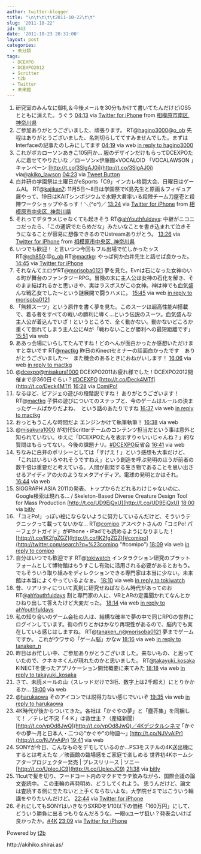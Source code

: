```yaml
---
author: twitter-blogger
title: "\n\t\t\t\t2011-10-22\t\t"
slug: '2011-10-22'
id: 943
date: '2011-10-23 20:31:00'
layout: post
categories:
  - 未分類
tags:
  - DCEXPO
  - DCEXPO2012
  - Scritter
  - t2b
  - Twitter
  - 未来館
---
```


<div xmlns:georss="http://www.georss.org/georss">

1.  <span><span>研究室のみんなに御礼＆今後メールを30分もかけて書いてたんだけどiOS5とともに消えた。うぐう</span> <span>[<span>04:13</span>](http://twitter.com/o_ob/status/127764606750949376) <span>via [Twitter for iPhone](http://twitter.com/#!/download/iphone)</span> from [相模原市南区, 神奈川県<span></span>](http://maps.google.com/maps?q=35.53960485,139.38563541)</span></span>
2.  <span><span>ご参加ありがとうございました、頑張ります。 RT@[hagino3000](http://twitter.com/hagino3000 "hagino3000")@[o_ob](http://twitter.com/o_ob "o_ob") 先程はありがとうございました、名刺切らしててすみませんでした。まずはInterfaceの記事たのしみにしてます</span> <span>[<span>04:19</span>](http://twitter.com/o_ob/status/127765992058269696) <span>via web</span> [in reply to hagino3000](http://twitter.com/hagino3000/status/127676501150801920)</span></span>
3.  <span><span>これがボカローソンあきこ105円か… 服のデザインだけもらってDCEXPOたんに着せてやりたいな ／ローソン×伊藤園×VOCALOID 「VOCALAWSON 」キャンペーン [http://t.co/3SlgAJ0i](http://t.co/3SlgAJ0i) via@[akiko_lawson](http://twitter.com/akiko_lawson "akiko_lawson")</span> <span>[<span>04:23</span>](http://twitter.com/o_ob/status/127767040751710208) <span>via [Tweet Button](http://twitter.com/tweetbutton)</span></span></span>
4.  <span><span>白井研の学園祭は土曜日がeSports「C9」インカレ格闘大会、日曜日はゲームAI。 RT@[kajiken7](http://twitter.com/kajiken7 "kajiken7"): 11月5日〜8日は学園祭でK島先生と原画＆フィギュア展やって、19日はKAITシンポジウムで水野大君率いる殺陣チーム刀屋壱と殺陣ワークショップやるっす！＼(^o^)／</span> <span>[<span>13:24</span>](http://twitter.com/o_ob/status/127903271221329920) <span>via [Twitter for iPhone](http://twitter.com/#!/download/iphone)</span> from [相模原市中央区, 神奈川県<span></span>](http://maps.google.com/maps?q=35.54533327,139.32871656)</span></span>
5.  <span><span>それってデタラメじゃなくても起きそう RT@[ahYouthfuldays](http://twitter.com/ahYouthfuldays "ahYouthfuldays"): 中継がニコニコだったら、「この通訳でたらめだな」みたいなことを書き込まれて泣きそうになることが容易に想像できるのでUstreamありがとう。</span> <span>[<span>13:26</span>](http://twitter.com/o_ob/status/127903645994987520) <span>via [Twitter for iPhone](http://twitter.com/#!/download/iphone)</span> from [相模原市中央区, 神奈川県<span></span>](http://maps.google.com/maps?q=35.54706100,139.32739784)</span></span>
6.  <span><span>いつでも歓迎！ と言いつつ今回もフル出場で忙しかったッス RT@[rch850](http://twitter.com/rch850 "rch850"):@[o_ob](http://twitter.com/o_ob "o_ob") RT@[mactkg](http://twitter.com/mactkg "mactkg"): やっぱ何か白井先生と話せば良かった。</span> <span>[<span>14:45</span>](http://twitter.com/o_ob/status/127923672722837505) <span>via [Twitter for iPhone](http://twitter.com/#!/download/iphone)</span></span></span>
7.  <span><span>それなんてエロゲRT@[morisoba0121](http://twitter.com/morisoba0121 "morisoba0121") 夢を見た。Evnは石になった女神のいる町が舞台のファンタジーRPG。冒険の末に主人公は女神の石化を解き、そのまま結ばれるかと思いきや、実はラスボスがこの女神。神は神でも血気盛んな戦乙女でした～という謎展開で闘うハメに。</span> <span>[<span>15:45</span>](http://twitter.com/o_ob/status/127938729506652162) <span>via web</span> [in reply to morisoba0121](http://twitter.com/morisoba0121/status/127920195955195904)</span></span>
8.  <span><span>「無頼スーツ」という原作を書く夢を見た。このスーツは超高性能AI搭載で、着る者をすべての戦いの勝利に導く…という伝説のスーツ。血気盛んな主人公が着込んでいざ！というところで、全く動かない。動かないどころか重くて倒れてしまう主人公にAIが「戦わないことが勝利への最短距離です」</span> <span>[<span>15:51</span>](http://twitter.com/o_ob/status/127940067468652544) <span>via web</span></span></span>
9.  <span><span>ああっ会場にいらしてたんですね！どのへんが面白かったか感想いただけますと幸いです RT@[mactkg](http://twitter.com/mactkg "mactkg") 昨日のKinectセミナーの話面白かったです　ありがとうございました〜　また機会のあるときにおねがいします！</span> <span>[<span>16:06</span>](http://twitter.com/o_ob/status/127943905177112577) <span>via web</span> [in reply to mactkg](http://twitter.com/mactkg/status/127930227908284417)</span></span>
10.  <span><span>@[dcexpo](http://twitter.com/dcexpo "dcexpo")@[misakura1000](http://twitter.com/misakura1000 "misakura1000") DCEXPO2011お疲れ様でした！DCEXPO2012開催まで＠360日ぐらい？[#DCEXPO](http://twitter.com/search?q=%23DCEXPO "#DCEXPO") [http://t.co/Deck4MTf](http://t.co/Deck4MTf)</span> <span>[<span>16:28</span>](http://twitter.com/o_ob/status/127949552618700802) <span>via [ComiPo!](http://www.comipo.com/)</span></span></span>
11.  <span><span>なるほど、ピアジェの遊びの段階説ですね！ ありがとうございます！ RT@[mactkg](http://twitter.com/mactkg "mactkg") 子供の遊びについてのステップと、今のゲームはルールの決まったゲームばかりだよね、　という話のあたりですね</span> <span>[<span>16:37</span>](http://twitter.com/o_ob/status/127951695220195328) <span>via web</span> [in reply to mactkg](http://twitter.com/mactkg/status/127944333826596864)</span></span>
12.  <span><span>おっともうこんな時間だよ エンジンかけて執筆執筆！</span> <span>[<span>16:38</span>](http://twitter.com/o_ob/status/127951890414714880) <span>via web</span></span></span>
13.  <span><span>@[misakura1000](http://twitter.com/misakura1000 "misakura1000") が初代Scritterチームのコンテンツ担当だという事は意外と知られていない。ゆえに「DCEXPOたんを表示すりゃいいじゃんね？」的な質問はもらってない。今後の課題ナリ。[#DCEXPO](http://twitter.com/search?q=%23DCEXPO "#DCEXPO")反省会</span> <span>[<span>16:41</span>](http://twitter.com/o_ob/status/127952825580924929) <span>via web</span></span></span>
14.  <span><span>ちなみに白井のポリシーとしては「すげえ！」という感想も大事だけど、「これはいろいろやれそうですねえ」という創造を呼ぶ発明のほうが前者の数千倍は重要だと考えている。人間が創発する生き物であることを思い出させるアイディアの火のようなメタアイディア。電球の発明とかはそれ。</span> <span>[<span>16:44</span>](http://twitter.com/o_ob/status/127953437269823488) <span>via web</span></span></span>
15.  <span><span>SIGGRAPH ASIA 2011の発表、トップからたどれるわけじゃないのに、Google検索は現れる… / Skeleton-Based Diverse Creature Design Tool for Mass Production [http://t.co/UD9EjQxU](http://t.co/UD9EjQxU)</span> <span>[<span>18:00</span>](http://twitter.com/o_ob/status/127972726945218562) <span>via [bitly](http://bit.ly)</span></span></span>
16.  <span><span>「コミPo!」っぽい絵にならないように努力しているんだけど、そういうテクニックって載ってないかな… RT@[comipo](http://twitter.com/comipo "comipo") アスペクトさんの「コミPo! パーフェクトガイド」がiPhone・iPadでも読めるようになりました！[http://t.co/IK2fgZGZ](http://t.co/IK2fgZGZ)[#comipo](http://twitter.com/search?q=%23comipo "#comipo")</span> <span>[<span>18:09</span>](http://twitter.com/o_ob/status/127974783706075138) <span>via web</span> [in reply to comipo](http://twitter.com/comipo/status/127655435305091072)</span></span>
17.  <span><span>自分はいつでも歓迎です RT@[tokiwatch](http://twitter.com/tokiwatch "tokiwatch") インタラクション研究のプラットフォームとして博物館はもうすこし有効に活用される必要があるとおもう。でもそういう取り組みをディレクションできる専門家は本当に少ない。未来館は本当によくやっているよなぁ。</span> <span>[<span>18:10</span>](http://twitter.com/o_ob/status/127975093912608768) <span>via web</span> [in reply to tokiwatch](http://twitter.com/tokiwatch/status/127974733869359104)</span></span>
18.  <span><span>昔、リアリティについて真剣に研究せねばならん時代があってのお RT@[ahYouthfuldays](http://twitter.com/ahYouthfuldays "ahYouthfuldays") 割と専門家の人に、VRとARの定義聞かれてなんとかひねり出して答えたけど大変だった。</span> <span>[<span>18:14</span>](http://twitter.com/o_ob/status/127976216711008257) <span>via web</span> [in reply to ahYouthfuldays](http://twitter.com/ahYouthfuldays/status/127944504799006722)</span></span>
19.  <span><span>私の知り合いのゲーム会社の人は、結構な確率で夢の中で同じRPGの世界にログインしています。街の作りとかはかなり再現性があるので、脳内でも実在している感じはしますね。 RT@[tanaken_n](http://twitter.com/tanaken_n "tanaken_n")@[morisoba0121](http://twitter.com/morisoba0121 "morisoba0121") 夢までゲームですか。 これがウワサの「ゲーム脳」かなw</span> <span>[<span>18:16</span>](http://twitter.com/o_ob/status/127976684463980544) <span>via web</span> [in reply to tanaken_n](http://twitter.com/tanaken_n/status/127938963930480640)</span></span>
20.  <span><span>昨日はお忙しい中、ご参加ありがとうございました。来ないもの、と思っていたので、クネキネくんが現れたのかと思いました。 RT@[takayuki_kosaka](http://twitter.com/takayuki_kosaka "takayuki_kosaka") KINECTを使ったアプリケーション開発概要に来てみた</span> <span>[<span>18:18</span>](http://twitter.com/o_ob/status/127977096361426944) <span>via web</span> [in reply to takayuki_kosaka](http://twitter.com/takayuki_kosaka/status/127640981305696256)</span></span>
21.  <span><span>さて、未読メールの山（スレッドだけで3桁、数字上は2千超え）にとりかかるか…</span> <span>[<span>19:00</span>](http://twitter.com/o_ob/status/127987817639972864) <span>via web</span></span></span>
22.  <span><span>@[harukaowa](http://twitter.com/harukaowa "harukaowa") そのアイコンでは説得力ない感じでいいぞ</span> <span>[<span>19:35</span>](http://twitter.com/o_ob/status/127996653373358080) <span>via web</span> [in reply to harukaowa](http://twitter.com/harukaowa/status/127996352901816320)</span></span>
23.  <span><span>4K時代が後からついてきた。各社は「かぐやの夢」と「塵芥集」を同梱して！ ／テレビ不況「４Ｋ」は救世主？（産経新聞） [http://t.co/vpOd8JwQ](http://t.co/vpOd8JwQ)／4Kデジタルシネマ ｢かぐやの夢～月と日本人・二つの"かぐや"の物語～｣ [http://t.co/NJVvAiPr](http://t.co/NJVvAiPr)</span> <span>[<span>19:41</span>](http://twitter.com/o_ob/status/127998033374879744) <span>via web</span></span></span>
24.  <span><span>SONYが今日、こんなものをデモしているのか…PS3をスチルの4K送出機にするとは考えたな ／映画館の臨場感をご家庭で楽しめる 世界初4Kホームシアタープロジェクター発売 | プレスリリース | ソニー [http://t.co/UplecJC9](http://t.co/UplecJC9)</span> <span>[<span>21:38</span>](http://twitter.com/o_ob/status/128027524230955009) <span>via [bitly](http://bit.ly)</span></span></span>
25.  <span><span>11cutで髪を切り、フードコート内のマクドでラテ飲みながら、国際会議の論文査読中。 この車輪の再発明め、どうしてくれよう。 思うんだけど、論文は査読する側に立たないと上手くならないよな。大学院ゼミではこういう輪講をやりたいんだけど。</span> <span>[<span>22:44</span>](http://twitter.com/o_ob/status/128044212750000128) <span>via [Twitter for iPhone](http://twitter.com/#!/download/iphone)</span></span></span>
26.  <span><span>それにしてもSONYはいきなりSXRDを1/10以下の価格「160万円」にして、どういう勝負に出るつもりなんだろうな。一眼αユーザ狙い？発表会いけば良かったか。[#4K](http://twitter.com/search?q=%234K "#4K")</span> <span>[<span>23:09</span>](http://twitter.com/o_ob/status/128050419330056193) <span>via [Twitter for iPhone](http://twitter.com/#!/download/iphone)</span></span></span>

</div>

Powered by [t2b](http://t2b.utilz.jp/)

<div>http://akihiko.shirai.as/</div>